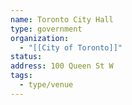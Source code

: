 ```yaml
---
name: Toronto City Hall
type: government
organization:
  - "[[City of Toronto]]"
status:
address: 100 Queen St W
tags:
  - type/venue
---
```


